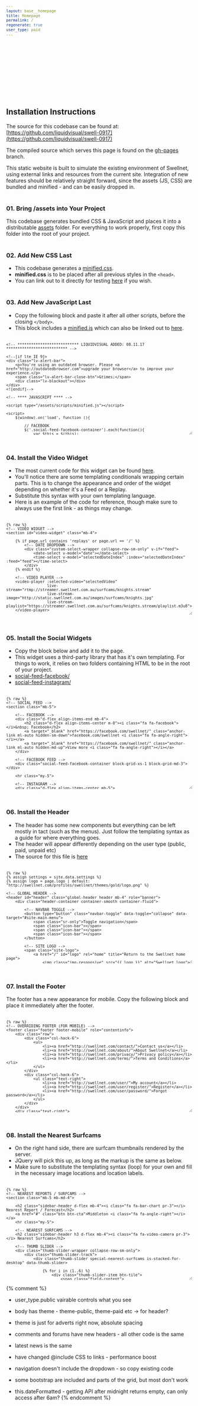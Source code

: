 ```yaml
---
layout: base__homepage
title: Homepage
permalink: /
regenerate: true
user_type: paid
---
```


<style>
	pre {
		height: 250px;
		overflow: auto;
		resize: vertical;
		font-size: 12px;
	}
</style>

## Installation Instructions

The source for this codebase can be found at: [https://github.com/liquidvisual/swell-0917](https://github.com/liquidvisual/swell-0917)

The compiled source which serves this page is found on the [gh-pages](https://github.com/liquidvisual/swell-0917/tree/gh-pages) branch.

This static website is built to simulate the existing environment of Swellnet, using external links and resources from the current site. Integration of new features should be relatively straight forward, since the assets (JS, CSS) are bundled and minified - and can be easily dropped in.
<br><br>

### 01. Bring /assets into Your Project

This codebase generates bundled CSS &amp; JavaScript and places it into a distributable [assets](https://github.com/liquidvisual/swell-0917/tree/gh-pages/assets) folder. For everything to work properly, first copy this folder into the root of your project.
<br><br>

### 02. Add New CSS Last

* This codebase generates a [minified.css](https://github.com/liquidvisual/swell-0917/tree/gh-pages/assets/css).
* __minified.css__ is to be placed after all previous styles in the `<head>`.
* You can link out to it directly for testing [here](https://raw.githubusercontent.com/liquidvisual/swell-0917/gh-pages/assets/css/minified.css) if you wish.
<br><br>

### 03. Add New JavaScript Last

* Copy the following block and paste it after all other scripts, before the closing `</body>`.
* This block includes a [minified.js](https://github.com/liquidvisual/swell-0917/tree/gh-pages/assets/scripts) which can also be linked out to [here](https://raw.githubusercontent.com/liquidvisual/swell-0917/gh-pages/assets/scripts/minified.js).
<br><br>

```
<!-- *************************** LIQUIDVISUAL ADDED: 08.11.17 *************************** -->

<!--[if lte IE 9]>
<div class="lv-alert-bar">
    <p>You're using an outdated browser. Please <a href="http://outdatedbrowser.com">upgrade your browser</a> to improve your experience.</p>
    <span class="lv-alert-bar-close-btn">&times;</span>
    <div class="lv-blackout"></div>
</div>
<![endif]-->

<!-- **** JAVASCRIPT **** -->

<script type="/assets/scripts/minified.js"></script>

<script>
    $(window).on('load', function (){

        // FACEBOOK
        $('.social-feed-facebook-container').each(function(){
            var $this = $(this);
            $this.socialfeed({
                facebook: {
                    accounts: ['@swellnet'],
                    limit: 3,
                    access_token: '1142564202455221|3a2db052ca1e71a576329b99b7d55a5b'
                },
                // GENERAL SETTINGS
                length: 200,
                show_media: true,
                template: "/social-feed-facebook/",

                // When all the posts are collected and displayed - this function is evoked
                callback: function () {
                    setTimeout(function(){
                      $('.social-feed-facebook-container').masonry();

                        setTimeout(function(){
                            $('.social-feed-facebook-container').masonry();
                        }, 800);
                    }, 800);
                }
            });
        });

        // INSTAGRAM
        $('.social-feed-instagram-container').each(function(){
            var $this = $(this);
            $this.socialfeed({
                instagram: {
                    accounts: ['@swellnet'],
                    limit: 4,
                    //client_id: '88b4730e0e2c4b2f8a09a6184af2e218',
                    //access_token: ''
                    client_id: 'aa2ef3e8118541c0b7c372cfd81e752b',
                    access_token: '3178942332.e029fea.ab1887d8d8024dd69d8b1dafbbfa773b'
                },

                // GENERAL SETTINGS
                length: 200,
                show_media: true,
                template: "/social-feed-instagram/",
            });
        });
    });
</script>

<!-- NO JAVASCRIPT WARNING -->
<noscript>
    <div class="lv-alert-bar">
        <p>Your browser has Javascript disabled. Some features may be limited.</p>
    </div>
</noscript>

<!-- *************************** / LIQUIDVISUAL ADDED: 08.11.17 *************************** -->
```
<br>

### 04. Install the Video Widget
* The most current code for this widget can be found [here](https://github.com/liquidvisual/swell-0917/blob/master/src/_includes/video.html).
* You'll notice there are some templating conditionals wrapping certain parts. This is to change the appearance and order of the widget depending on whether it's a Feed or a Replay.
* Substitute this syntax with your own templating language.
* Here is an example of the code for reference, though make sure to always use the first link - as things may change.
<br><br>

```
{% raw %}
<!-- VIDEO WIDGET -->
<section id="video-widget" class="mb-4">

    {% if page.url contains 'replays' or page.url == '/' %}
        <!-- DATE DROPDOWN -->
        <div class="custom-select-wrapper collapse-row-sm-only" v-if="feed">
            <date-select v-model="date"></date-select>
            <time-select v-model="selectedDateIndex" :index="selectedDateIndex" :feed="feed"></time-select>
        </div>
    {% endif %}

    <!-- VIDEO PLAYER -->
    <video-player :selected-video="selectedVideo"
                  live-stream="rtmp://streamer.swellnet.com.au/surfcams/knights.stream"
                  live-stream-image="http://static.swellnet.com.au/images/surfcams/knights.jpg"
                  live-stream-playlist="https://streamer.swellnet.com.au/surfcams/knights.stream/playlist.m3u8">
    </video-player>

    {% if page.url contains 'live' %}
        <!-- SURFCAM REPLAYS -->
        <h2 class="d-flex mb-4 mt-5"><i class="fa fa-rotate-left pr-3"></i> Surfcam Replays</h2>

        <!-- DATE DROPDOWN -->
        <div class="custom-select-wrapper collapse-row-sm-only mt-0">
            <date-select v-model="date"></date-select>
            <time-select v-model="selectedDateIndex" :index="selectedDateIndex" :feed="feed"></time-select>
        </div>
    {% endif %}

    <!-- THUMB SLIDER -->
    <thumb-slider :feed="feed" :current-index="selectedDateIndex" @select-video="selectVideo" v-if="feed" :class="{'thumbs-loading': feedLoading}"></thumb-slider>

    {% unless page.user_type == 'paid' %}
        {% include ads.html type=2 %}
    {% endunless %}

</section>
{% endraw %}
```

<br>

### 05. Install the Social Widgets
* Copy the block below and add it to the page.
* This widget uses a third-party library that has it's own templating. For things to work, it relies on two folders containing HTML to be in the root of your project.
* [social-feed-facebook/](https://github.com/liquidvisual/swell-0917/tree/gh-pages/social-feed-facebook)
* [social-feed-instagram/](https://github.com/liquidvisual/swell-0917/tree/gh-pages/social-feed-instagram)
<br><br>

```
{% raw %}
<!-- SOCIAL FEED -->
<section class="mb-5">

	<!-- FACEBOOK -->
	<div class="d-flex align-items-end mb-4">
		<h2 class="d-flex align-items-center m-0"><i class="fa fa-facebook"></i>&nbsp; Facebook</h2>
		<a target="_blank" href="https://facebook.com/swellnet/" class="anchor-link ml-auto hidden-sm-down">facebook.com/swellnet <i class="fa fa-angle-right"></i></a>
		<a target="_blank" href="https://facebook.com/swellnet/" class="anchor-link ml-auto hidden-md-up">View more <i class="fa fa-angle-right"></i></a>
	</div>

	<!-- FACEBOOK FEED -->
	<div class="social-feed-facebook-container block-grid-xs-1 block-grid-md-3"></div>

	<hr class="my-5">

	<!-- INSTAGRAM -->
	<div class="d-flex align-items-center mb-5">
		<h2 class="d-flex align-items-center m-0"><i class="fa fa-instagram"></i>&nbsp; Instagram</h2>
		<a target="_blank" href="https://instagram.com/swellnet/" class="anchor-link ml-auto hidden-sm-down">instagram.com/swellnet <i class="fa fa-angle-right"></i></a>
		<a target="_blank" href="https://instagram.com/swellnet/" class="anchor-link ml-auto hidden-md-up">View more <i class="fa fa-angle-right"></i></a>
	</div>

	<!-- INSTAGRAM FEED -->
	<div class="social-feed-instagram-container block-grid-xs-2 block-grid-md-4 block-grid-condensed-sm-down mb-4"></div>
</section>
{% endraw %}
```
<br>

### 06. Install the Header
* The header has some new components but everything can be left mostly in tact (such as the menus). Just follow the templating syntax as a guide for where everything goes.
* The header will appear differently depending on the user type (public, paid, unpaid etc)
* The source for this file is [here](https://github.com/liquidvisual/swell-0917/blob/master/src/_includes/header.html)
<br><br>

```
{% raw %}
{% assign settings = site.data.settings %}
{% assign logo = page.logo | default: "http://swellnet.com/profiles/swellnet/themes/gold/logo.png" %}

<!-- GLOBAL HEADER -->
<header id="header" class="global-header header mb-4" role="banner">
    <div class="header-container container-smooth container-fluid">

        <!-- NAVBAR TOGGLE -->
        <button type="button" class="navbar-toggle" data-toggle="collapse" data-target="#site-main-menu">
            <span class="sr-only">Toggle navigation</span>
            <span class="icon-bar"></span>
            <span class="icon-bar"></span>
            <span class="icon-bar"></span>
        </button>

        <!-- SITE LOGO -->
        <span class="site-logo">
            <a href="/" id="logo" rel="home" title="Return to the Swellnet home page">
                <img class="img-responsive" src="{{ logo }}" alt="Swellnet logo">
            </a>
        </span>

        <!-- SITE MAIN MENU -->
        <div id="site-main-menu" class="yamm site-main-menu navbar navbar-default navbar-collapse collapse">
            <ul class="menu navbar-nav nav">
                <li class="first leaf nav-home" id="nav-home-3"><a href="/" title="Home" class="leaf-link">Home</a></li>
                <li class="leaf nav-surf-reports-and-forecasts" id="nav-surf-reports-and-forecasts-4"><a href="#" class="leaf-link">Surf Reports &amp; Forecasts</a></li>
                <li class="leaf nav-surfcams active active-trail" id="nav-surfcams-5"><a href="#" class="leaf-link active-trail">Surfcams</a></li>
                <li class="leaf nav-news" id="nav-news-6"><a href="#" class="leaf-link">News</a></li>
                <li class="leaf nav-photos" id="nav-photos-7"><a href="#" class="leaf-link">Photos</a></li>
                <li class="last leaf nav-forum" id="nav-forum-8"><a href="#" title="" class="leaf-link">Forum</a></li>

                {% if page.user_type == 'public' %}
                    <!-- PUBLIC USERS -->
                    <li class="nav-login"><a href="#">Login</a></li>
                    <li class="nav-register"><a href="#">Register</a></li>
                {% endif %}

                {% unless page.user_type == 'public' %}
                    <!-- PAID MEMBERS -->
                    <li class="nav-paid-member">
                        <ul>
                            <li><a href="#">My Report</a></li>
                            <li><a href="#">My Surfcam</a></li>
                            <li><a href="#">My Account</a></li>
                            <li><a href="#">Log Out</a></li>
                        </ul>
                    </li>
                {% endunless %}

            </ul>
        </div>

        {% unless page.user_type == 'paid' %}
            {% include ads.html type=1 %}
        {% endunless %}

    </div> <!-- /.header-container -->

    <!-- SCREEN READER ONLY -->
    <div class="sr-only lead">Australian Surf Cams, Surf Reports and Surf Forecasts</div>
</header>
{% endraw %}
```
<br>

### 07. Install the Footer
The footer has a new appearance for mobile. Copy the following block and place it immediately after the footer.
<br><br>

```
{% raw %}
<!-- OVERRIDING FOOTER (FOR MOBILE) -->
<footer class="footer footer-mobile" role="contentinfo">
    <div class="row">
        <div class="col-hack-6">
            <ul>
                <li><a href="http://swellnet.com/contact/">Contact us</a></li>
                <li><a href="http://swellnet.com/about/">About Swellnet</a></li>
                <li><a href="http://swellnet.com/privacy/">Privacy policy</a></li>
                <li><a href="http://swellnet.com/terms/">Terms and Conditions</a></li>
            </ul>
        </div>
        <div class="col-hack-6">
            <ul class="text-right">
                <li><a href="http://swellnet.com/user/">My account</a></li>
                <li><a href="http://swellnet.com/user/register/">Register</a></li>
                <li><a href="http://swellnet.com/user/password/">Forgot password</a></li>
            </ul>
        </div>
    </div>
    <div class="text-right">
        <img width="144" src="/assets/img/content/swellnet-logo-white.png" title="Swellnet">
        <p>&copy; Swellnet 2017. All rights reserved.</p>
    </div>
</footer>
{% endraw %}
```
<br>

### 08. Install the Nearest Surfcams

* On the right hand side, there are surfcam thumbnails rendered by the server.
* JQuery will pick this up, as long as the markup is the same as below.
* Make sure to substitute the templating syntax (loop) for your own and fill in the necessary image locations and location labels.
<br><br>

```
{% raw %}
<!-- NEAREST REPORTS / SURFCAMS -->
<section class="mb-5 mb-md-4">

    <h2 class="sidebar-header d-flex mb-4"><i class="fa fa-bar-chart pr-3"></i> Nearest Report / Forecast</h2>
    <a href="#" class="btn btn-cta">Middleton <i class="fa fa-angle-right"></i></a>
    <hr class="my-5">

    <!-- NEAREST SURFCAMS -->
    <h2 class="sidebar-header h3 d-flex mb-4"><i class="fa fa-video-camera pr-3"></i> Nearest Surfcams</h2>

    <!-- THUMB SLIDER -->
    <div class="thumb-slider-wrapper collapse-row-sm-only">
        <div class="thumb-slider-track">
            <div class="thumb-slider special-nearest-surfcams is-stacked-for-desktop" data-thumb-slider>

                {% for i in (1..6) %}
                    <div class="thumb-slider-item btn-tile">
                        <span class="field-content">
                            <a href="/surfcams/middleton">
                                <img class="img-responsive" src="http://static.swellnet.com.au/images/surfcams/middleton-thumb.jpg" alt="Middleton" title="Middleton">
                            </a>
                        </span>
                        <span class="field-content">
                            <a href="/surfcams/middleton">Middleton</a>
                        </span>
                        <span class="field-content">4.949165415382</span>
                    </div>
                {% endfor %}

            </div>

            <!-- SLIDER CONTROLS -->
            <button class="thumb-slider-prev-btn"><i class="fa fa-angle-left"></i></button>
            <button class="thumb-slider-next-btn"><i class="fa fa-angle-right"></i></button>
        </div>
    </div>
</section>
{% endraw %}
```

{% comment %}
* user_type.public vairable controls what you see
* body has theme - theme-public, theme-paid etc -> for header?
* theme is just for adverts right now, absolute spacing
* comments and forums have new headers - all other code is the same


* latest news is the same
* have changed @include CSS to links - performance boost
* navigation doesn't include the dropdown - so copy existing code
* some bootstrap are included and parts of the grid, but most don't work
* this.dateFormatted - getting API after midnight returns empty, can only access after 6am?
{% endcomment %}

